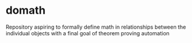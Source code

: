 # domath
Repository aspiring to formally define math in relationships between the individual objects with a final goal of theorem proving automation
